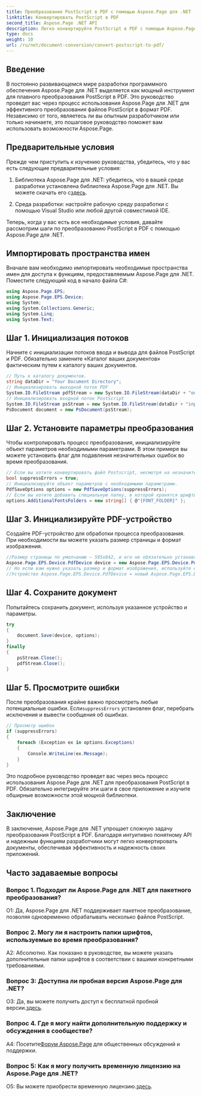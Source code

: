 ```yaml
---
title: Преобразование PostScript в PDF с помощью Aspose.Page для .NET
linktitle: Конвертировать PostScript в PDF
second_title: Aspose.Page .NET API
description: Легко конвертируйте PostScript в PDF с помощью Aspose.Page для .NET. Прочный, надежный и удобный для разработчиков.
type: docs
weight: 10
url: /ru/net/document-conversion/convert-postscript-to-pdf/
---
```

## Введение

В постоянно развивающемся мире разработки программного обеспечения Aspose.Page для .NET выделяется как мощный инструмент для плавного преобразования PostScript в PDF. Это руководство проведет вас через процесс использования Aspose.Page для .NET для эффективного преобразования файлов PostScript в формат PDF. Независимо от того, являетесь ли вы опытным разработчиком или только начинаете, это пошаговое руководство поможет вам использовать возможности Aspose.Page.

## Предварительные условия

Прежде чем приступить к изучению руководства, убедитесь, что у вас есть следующие предварительные условия:

1.  Библиотека Aspose.Page для .NET: убедитесь, что в вашей среде разработки установлена библиотека Aspose.Page для .NET. Вы можете скачать его с[здесь](https://releases.aspose.com/page/net/).

2. Среда разработки: настройте рабочую среду разработки с помощью Visual Studio или любой другой совместимой IDE.

Теперь, когда у вас есть все необходимые условия, давайте рассмотрим шаги по преобразованию PostScript в PDF с помощью Aspose.Page для .NET.

## Импортировать пространства имен

Вначале вам необходимо импортировать необходимые пространства имен для доступа к функциям, предоставляемым Aspose.Page для .NET. Поместите следующий код в начало файла C#:

```csharp
using Aspose.Page.EPS;
using Aspose.Page.EPS.Device;
using System;
using System.Collections.Generic;
using System.Linq;
using System.Text;
```

## Шаг 1. Инициализация потоков

Начните с инициализации потоков ввода и вывода для файлов PostScript и PDF. Обязательно замените «Каталог ваших документов» фактическим путем к каталогу ваших документов.

```csharp
// Путь к каталогу документов.
string dataDir = "Your Document Directory";
// Инициализировать выходной поток PDF
System.IO.FileStream pdfStream = new System.IO.FileStream(dataDir + "outputPDF_out.pdf", System.IO.FileMode.Create, System.IO.FileAccess.Write);
// Инициализировать входной поток PostScript
System.IO.FileStream psStream = new System.IO.FileStream(dataDir + "input.ps", System.IO.FileMode.Open, System.IO.FileAccess.Read);
PsDocument document = new PsDocument(psStream);
```

## Шаг 2. Установите параметры преобразования

Чтобы контролировать процесс преобразования, инициализируйте объект параметров необходимыми параметрами. В этом примере вы можете установить флаг для подавления незначительных ошибок во время преобразования.

```csharp
// Если вы хотите конвертировать файл Postscript, несмотря на незначительные ошибки, установите этот флаг.
bool suppressErrors = true;
// Инициализируйте объект параметров с необходимыми параметрами.
PdfSaveOptions options = new PdfSaveOptions(suppressErrors);
// Если вы хотите добавить специальную папку, в которой хранятся шрифты. Папка шрифтов по умолчанию в ОС всегда включена.
options.AdditionalFontsFolders = new string[] { @"{FONT_FOLDER}" };
```

## Шаг 3. Инициализируйте PDF-устройство

Создайте PDF-устройство для обработки процесса преобразования. При необходимости вы можете указать размер страницы и формат изображения.

```csharp
//Размер страницы по умолчанию — 595x842, и его не обязательно устанавливать в PdfDevice.
Aspose.Page.EPS.Device.PdfDevice device = new Aspose.Page.EPS.Device.PdfDevice(pdfStream);
// Но если вам нужно указать размер и формат изображения, используйте следующую строку
//Устройство Aspose.Page.EPS.Device.PdfDevice = новый Aspose.Page.EPS.Device.PdfDevice(pdfStream, new System.Drawing.Size(595, 842));
```

## Шаг 4. Сохраните документ

Попытайтесь сохранить документ, используя указанное устройство и параметры.

```csharp
try
{
    document.Save(device, options);
}
finally
{
    psStream.Close();
    pdfStream.Close();
}
```

## Шаг 5. Просмотрите ошибки

 После преобразования крайне важно просмотреть любые потенциальные ошибки. Если`suppressErrors` установлен флаг, перебрать исключения и вывести сообщения об ошибках.

```csharp
// Просмотр ошибок
if (suppressErrors)
{
    foreach (Exception ex in options.Exceptions)
    {
        Console.WriteLine(ex.Message);
    }
}
```

Это подробное руководство проведет вас через весь процесс использования Aspose.Page для .NET для преобразования PostScript в PDF. Обязательно интегрируйте эти шаги в свое приложение и изучите обширные возможности этой мощной библиотеки.

## Заключение

В заключение, Aspose.Page для .NET упрощает сложную задачу преобразования PostScript в PDF. Благодаря интуитивно понятному API и надежным функциям разработчики могут легко конвертировать документы, обеспечивая эффективность и надежность своих приложений.

## Часто задаваемые вопросы

### Вопрос 1. Подходит ли Aspose.Page для .NET для пакетного преобразования?

О1: Да, Aspose.Page для .NET поддерживает пакетное преобразование, позволяя одновременно обрабатывать несколько файлов PostScript.

### Вопрос 2. Могу ли я настроить папки шрифтов, используемые во время преобразования?

А2: Абсолютно. Как показано в руководстве, вы можете указать дополнительные папки шрифтов в соответствии с вашими конкретными требованиями.

### Вопрос 3: Доступна ли пробная версия Aspose.Page для .NET?

 О3: Да, вы можете получить доступ к бесплатной пробной версии.[здесь](https://releases.aspose.com/).

### Вопрос 4. Где я могу найти дополнительную поддержку и обсуждения в сообществе?

 А4: Посетите[Форум Aspose.Page](https://forum.aspose.com/c/page/39) для общественных обсуждений и поддержки.

### Вопрос 5: Как я могу получить временную лицензию на Aspose.Page для .NET?

 О5: Вы можете приобрести временную лицензию.[здесь](https://purchase.aspose.com/temporary-license/).